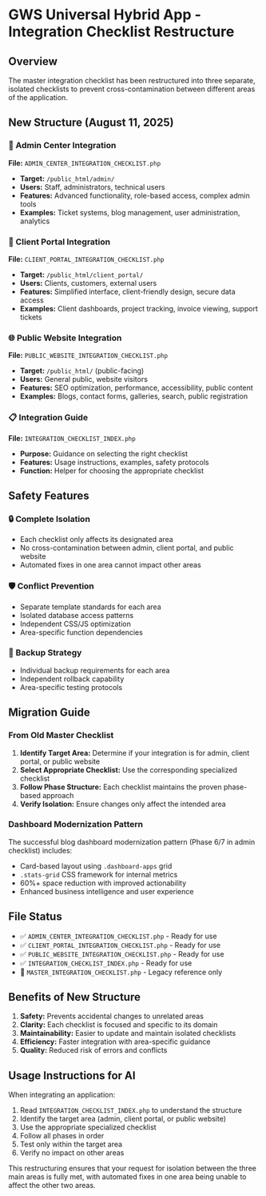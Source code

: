 # GWS Universal Hybrid App - Integration Checklist Restructure

## Overview
The master integration checklist has been restructured into three separate, isolated checklists to prevent cross-contamination between different areas of the application.

## New Structure (August 11, 2025)

### 🔧 Admin Center Integration
**File:** `ADMIN_CENTER_INTEGRATION_CHECKLIST.php`
- **Target:** `/public_html/admin/`
- **Users:** Staff, administrators, technical users
- **Features:** Advanced functionality, role-based access, complex admin tools
- **Examples:** Ticket systems, blog management, user administration, analytics

### 👥 Client Portal Integration  
**File:** `CLIENT_PORTAL_INTEGRATION_CHECKLIST.php`
- **Target:** `/public_html/client_portal/`
- **Users:** Clients, customers, external users
- **Features:** Simplified interface, client-friendly design, secure data access
- **Examples:** Client dashboards, project tracking, invoice viewing, support tickets

### 🌐 Public Website Integration
**File:** `PUBLIC_WEBSITE_INTEGRATION_CHECKLIST.php`
- **Target:** `/public_html/` (public-facing)
- **Users:** General public, website visitors
- **Features:** SEO optimization, performance, accessibility, public content
- **Examples:** Blogs, contact forms, galleries, search, public registration

### 📋 Integration Guide
**File:** `INTEGRATION_CHECKLIST_INDEX.php`
- **Purpose:** Guidance on selecting the right checklist
- **Features:** Usage instructions, examples, safety protocols
- **Function:** Helper for choosing the appropriate checklist

## Safety Features

### 🔒 Complete Isolation
- Each checklist only affects its designated area
- No cross-contamination between admin, client portal, and public website
- Automated fixes in one area cannot impact other areas

### 🛡️ Conflict Prevention
- Separate template standards for each area
- Isolated database access patterns
- Independent CSS/JS optimization
- Area-specific function dependencies

### 💾 Backup Strategy
- Individual backup requirements for each area
- Independent rollback capability
- Area-specific testing protocols

## Migration Guide

### From Old Master Checklist
1. **Identify Target Area:** Determine if your integration is for admin, client portal, or public website
2. **Select Appropriate Checklist:** Use the corresponding specialized checklist
3. **Follow Phase Structure:** Each checklist maintains the proven phase-based approach
4. **Verify Isolation:** Ensure changes only affect the intended area

### Dashboard Modernization Pattern
The successful blog dashboard modernization pattern (Phase 6/7 in admin checklist) includes:
- Card-based layout using `.dashboard-apps` grid
- `.stats-grid` CSS framework for internal metrics
- 60%+ space reduction with improved actionability
- Enhanced business intelligence and user experience

## File Status

- ✅ `ADMIN_CENTER_INTEGRATION_CHECKLIST.php` - Ready for use
- ✅ `CLIENT_PORTAL_INTEGRATION_CHECKLIST.php` - Ready for use  
- ✅ `PUBLIC_WEBSITE_INTEGRATION_CHECKLIST.php` - Ready for use
- ✅ `INTEGRATION_CHECKLIST_INDEX.php` - Ready for use
- 📜 `MASTER_INTEGRATION_CHECKLIST.php` - Legacy reference only

## Benefits of New Structure

1. **Safety:** Prevents accidental changes to unrelated areas
2. **Clarity:** Each checklist is focused and specific to its domain
3. **Maintainability:** Easier to update and maintain isolated checklists
4. **Efficiency:** Faster integration with area-specific guidance
5. **Quality:** Reduced risk of errors and conflicts

## Usage Instructions for AI

When integrating an application:
1. Read `INTEGRATION_CHECKLIST_INDEX.php` to understand the structure
2. Identify the target area (admin, client portal, or public website)
3. Use the appropriate specialized checklist
4. Follow all phases in order
5. Test only within the target area
6. Verify no impact on other areas

This restructuring ensures that your request for isolation between the three main areas is fully met, with automated fixes in one area being unable to affect the other two areas.

